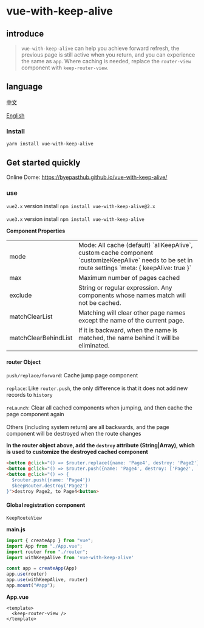 # vue-with-keep-alive

## introduce
>`vue-with-keep-alive` can help you achieve forward refresh, the previous page is still active when you return, and you can experience the same as `app`. Where caching is needed, replace the `router-view` component with `keep-router-view`.

## language
<a href="./README.md">中文</a></br>  
<a href="./README_en-US.md">English</a></br>

### Install
```
yarn install vue-with-keep-alive
```

## Get started quickly
Online Dome: <a href="https://byepasthub.github.io/vue-with-keep-alive/">https://byepasthub.github.io/vue-with-keep-alive/</a>
### use
`vue2.x` version install `npm install vue-with-keep-alive@2.x`</br>  
`vue3.x` version install `npm install vue-with-keep-alive`

**Component Properties**
<table class="table table-bordered table-striped table-condensed">
  <tr>
    <td>mode</td>
	  <td>Mode: All cache (default) `allKeepAlive`, custom cache component `customizeKeepAlive` needs to be set in route settings `meta: { keepAlive: true }`</td>
  </tr>
  <tr>
    <td>max</td>
	  <td>Maximum number of pages cached</td>
  </tr>
  <tr>
    <td>exclude</td>
	  <td>String or regular expression. Any components whose names match will not be cached.</td>
  </tr>
  <tr>
    <td>matchClearList</td>
	  <td>Matching will clear other page names except the name of the current page.</td>
  </tr>
  <tr>
    <td>matchClearBehindList</td>
	  <td>If it is backward, when the name is matched, the name behind it will be eliminated.</td>
  </tr>
</table>

#### router Object
`push/replace/forward`: Cache jump page component</br>  
`replace`: Like `router.push`, the only difference is that it does not add new records to `history`</br>  
`reLaunch`: Clear all cached components when jumping, and then cache the page component again</br>  
Others (including system return) are all backwards, and the page component will be destroyed when the route changes</br>

**In the router object above, add the `destroy` attribute (String|Array), which is used to customize the destroyed cached component**
```html
<button @click="() => $router.replace({name: 'Page4', destroy: 'Page2'})">destroy Page2, to Page4<button>
<button @click="() => $router.push({name: 'Page4', destroy: ['Page2', 'Page3']})">destroy Page2、Page3, to Page4<button>
<button @click="() => {
  $router.push({name: 'Page4'})
  $keepRouter.destroy('Page2')
}">destroy Page2, to Page4<button>
```

#### Global registration component
`KeepRouteView`

**main.js**
```js
import { createApp } from "vue";
import App from "./App.vue";
import router from "./router";
import withKeepAlive from 'vue-with-keep-alive'

const app = createApp(App)
app.use(router)
app.use(withKeepAlive, router)
app.mount("#app");
```

**App.vue**
```vue
<template>
  <keep-router-view />
</template>
```